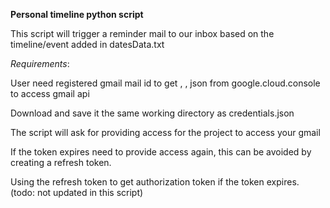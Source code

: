 **Personal timeline python script**

This script will trigger a reminder mail to our inbox based on the timeline/event added in datesData.txt

_Requirements_:

User need registered gmail mail id to get <client-id>, <secret-id>, <client-secret> json from google.cloud.console to access gmail api
  
Download and save it the same working directory as credentials.json
  
The script will ask for providing access for the project to access your gmail
  
If the token expires need to provide access again, this can be avoided by creating a refresh token.
  
Using the refresh token to get authorization token if the token expires. (todo: not updated in this script)
